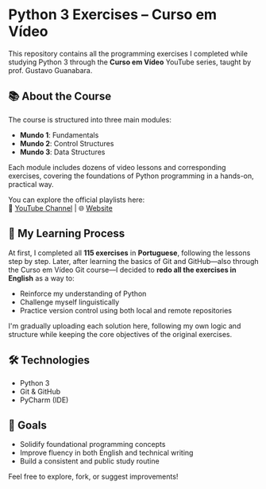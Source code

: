 # Python 3 Exercises – Curso em Vídeo

This repository contains all the programming exercises I completed while studying Python 3 through the **Curso em Vídeo** YouTube series, taught by prof. Gustavo Guanabara.

## 📚 About the Course

The course is structured into three main modules:

- **Mundo 1**: Fundamentals  
- **Mundo 2**: Control Structures  
- **Mundo 3**: Data Structures  

Each module includes dozens of video lessons and corresponding exercises, covering the foundations of Python programming in a hands-on, practical way.

You can explore the official playlists here:  
🔗 [YouTube Channel](https://www.youtube.com/@CursoemVideo) | 🌐 [Website](https://www.cursoemvideo.com/)

## 🧠 My Learning Process

At first, I completed all **115 exercises** in **Portuguese**, following the lessons step by step. Later, after learning the basics of Git and GitHub—also through the Curso em Vídeo Git course—I decided to **redo all the exercises in English** as a way to:

- Reinforce my understanding of Python
- Challenge myself linguistically
- Practice version control using both local and remote repositories  

I'm gradually uploading each solution here, following my own logic and structure while keeping the core objectives of the original exercises.

## 🛠️ Technologies

- Python 3
- Git & GitHub
- PyCharm (IDE)

## 🚀 Goals

- Solidify foundational programming concepts  
- Improve fluency in both English and technical writing  
- Build a consistent and public study routine  

Feel free to explore, fork, or suggest improvements!

